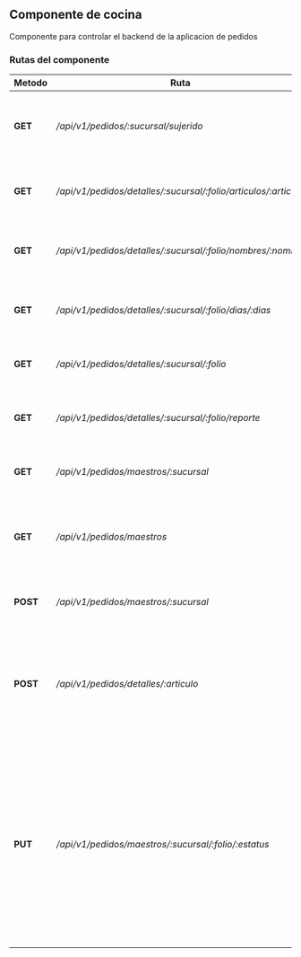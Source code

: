 ## Componente de cocina

Componente para controlar el backend de la aplicacion de pedidos

### Rutas del componente

| **Metodo** | **Ruta** | **Request** | **Descripcion** |
|------------|----------|-------------|-----------------|
| **GET** | _/api/v1/pedidos/:sucursal/sujerido_ | | Obtiene una lista de articulos sujeridos para solicitar a bodega |
| **GET** | _/api/v1/pedidos/detalles/:sucursal/:folio/articulos/:articulo_ | query = { database = '', source = '' } | Obtiene la lista de los articulos haciendo una busqueda por articulo |
| **GET** | _/api/v1/pedidos/detalles/:sucursal/:folio/nombres/:nombre_ | query = { database = '', source = '' } | Obtiene la lista de los articulos haciendo una busqueda por nombre |
| **GET** | _/api/v1/pedidos/detalles/:sucursal/:folio/dias/:dias_ | query = { database = '', source = '' } | Obtiene la lista de los articulos haciendo una busqueda por dias atras |
| **GET** | _/api/v1/pedidos/detalles/:sucursal/:folio_ | query = { database = '', source = '' } | Obtiene la lista de los articulos de determinada sucursal y folio |
| **GET** | _/api/v1/pedidos/detalles/:sucursal/:folio/reporte_ | query = { database = '', source = '' } | Obtiene un reporte de los articulos de determinada sucursal y folio |
| **GET** | _/api/v1/pedidos/maestros/:sucursal_ | query = { database = '', source = '' } | Obtiene los pedidos de determinada sucursal |
| **GET** | _/api/v1/pedidos/maestros_ | query = { database = '', source = '' }  | Obtiene los pedidos en donde su Estatus sea distinto de en sucursal o cancelado |
| **POST** | _/api/v1/pedidos/maestros/:sucursal_ | query = { database = '', source = '' } | Agrega un pedido a una determinada sucursal |
| **POST** | _/api/v1/pedidos/detalles/:articulo_ | body = { pedido: '', sucursal: '', PeCaja:0.0, PePieza: 0.0 } query = { database = '', source = '' }  | Agrega o actualiza un articulo en detallesPedidos |
| **PUT** | _/api/v1/pedidos/maestros/:sucursal/:folio/:estatus_ | query = { entrada: '', salida: '', database = '', source = '' } | cambia el status de una determinada sucursal, query "entrada" y "salida" solo son necesarios para estatus atendido, estatus puede ser ('PEDIDO CANCELADO', 'PEDIDO EN PROCESO', 'PEDIDO ENVIADO', 'PEDIDO ATENDIDO') |
